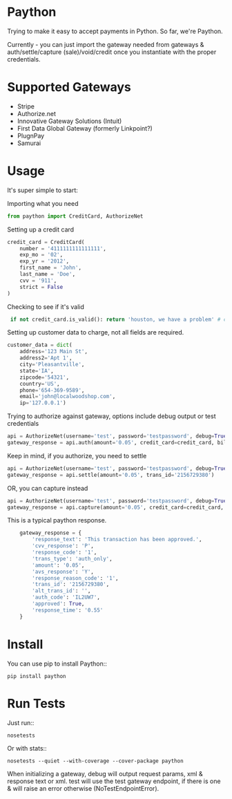 Paython
=========

Trying to make it easy to accept payments in Python. So far, we're Paython.

Currently - you can just import the gateway needed from gateways & auth/settle/capture (sale)/void/credit once you instantiate with the proper credentials.

Supported Gateways
==================

* Stripe
* Authorize.net
* Innovative Gateway Solutions (Intuit)
* First Data Global Gateway (formerly Linkpoint?)
* PlugnPay
* Samurai

Usage
===========================
It's super simple to start:

Importing what you need

```py
from paython import CreditCard, AuthorizeNet
```

Setting up a credit card

```py
credit_card = CreditCard(
    number = '4111111111111111',
    exp_mo = '02',
    exp_yr = '2012',
    first_name = 'John',
    last_name = 'Doe',
    cvv = '911',
    strict = False
)
```

Checking to see if it's valid

```py
 if not credit_card.is_valid(): return 'houston, we have a problem' # checks card number + expiration date
```

Setting up customer data to charge, not all fields are required.

```py
customer_data = dict(
    address='123 Main St', 
    address2='Apt 1', 
    city='Pleasantville', 
    state='IA', 
    zipcode='54321', 
    country='US', 
    phone='654-369-9589', 
    email='john@localwoodshop.com', 
    ip='127.0.0.1')
```

Trying to authorize against gateway, options include debug output or test credentials

```py
api = AuthorizeNet(username='test', password='testpassword', debug=True, test=True)
gateway_response = api.auth(amount='0.05', credit_card=credit_card, billing_info=customer_data, shipping_info=None)
```

Keep in mind, if you authorize, you need to settle 

```py
api = AuthorizeNet(username='test', password='testpassword', debug=True, test=True)
gateway_response = api.settle(amount='0.05', trans_id='2156729380')
```

OR, you can capture instead

```py
api = AuthorizeNet(username='test', password='testpassword', debug=True, test=True)
gateway_response = api.capture(amount='0.05', credit_card=credit_card, billing_info=customer_data, shipping_info=None)
```


This is a typical paython response.

```py
    gateway_response = {
        'response_text': 'This transaction has been approved.',
        'cvv_response': 'P',
        'response_code': '1',
        'trans_type': 'auth_only',
        'amount': '0.05',
        'avs_response': 'Y',
        'response_reason_code': '1',
        'trans_id': '2156729380',
        'alt_trans_id': '',
        'auth_code': 'IL2UW7',
        'approved': True,
        'response_time': '0.55'
    }
```

Install
=======

You can use pip to install Paython::

    pip install paython

Run Tests
=========

Just run::

    nosetests

Or with stats::

    nosetests --quiet --with-coverage --cover-package paython

When initializing a gateway, debug will output request params, xml & response text or xml. test will use the test gateway endpoint, if there is one & will raise an error otherwise (NoTestEndpointError). 
